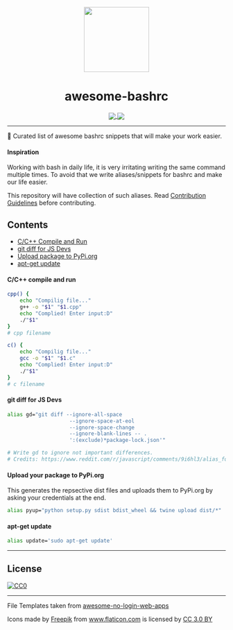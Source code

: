 <p align="center"><img src="https://image.flaticon.com/icons/svg/977/977504.svg" width="150"><p>
<h1 align="center">awesome-bashrc</h1>

<p align="center">
<a href="https://github.com/sindresorhus/awesome">
    <img align="center" src="https://cdn.rawgit.com/sindresorhus/awesome/d7305f38d29fed78fa85652e3a63e154dd8e8829/media/badge.svg">
</a>

<a href="/CONTRIBUTING.md">
    <img align="center" src="https://img.shields.io/badge/contributors-needed-yellow.svg">
</a>
<p>
<hr>

🚀 Curated list of awesome bashrc snippets that will make your work easier.

#### Inspiration

Working with bash in daily life, it is very irritating writing the same command multiple times.
To avoid that we write aliases/snippets for bashrc and make our life easier. 

This repository will have collection of such aliases. Read [Contribution Guidelines](CONTRIBUTING.md) before contributing.

## Contents

* [C/C++ Compile and Run](#c-cpp)
* [git diff for JS Devs](#gd-js)
* [Upload package to PyPi.org](#py-up)
* [apt-get update](#apt-upd)

<a id="c-cpp"></a>

#### C/C++ compile and run

```sh
cpp() {
    echo "Compilig file..."
    g++ -o "$1" "$1.cpp"
    echo "Complied! Enter input:D"
    ./"$1"
}
# cpp filename

c() {
    echo "Compilig file..."
    gcc -o "$1" "$1.c"
    echo "Complied! Enter input:D"
    ./"$1"
}
# c filename

```

<a id="gd-js"></a>

#### git diff for JS Devs

```sh
alias gd="git diff --ignore-all-space 
                    --ignore-space-at-eol 
                    --ignore-space-change 
                    --ignore-blank-lines -- . 
                    ':(exclude)*package-lock.json'"

# Write gd to ignore not important differences.
# Credits: https://www.reddit.com/r/javascript/comments/9i6hl3/alias_for_open_source_js_devs/
```

<a id="py-up"></a>

#### Upload your package to PyPi.org

This generates the repsective dist files and uploads them to PyPi.org by asking your credentials at the end.

```sh
alias pyup="python setup.py sdist bdist_wheel && twine upload dist/*"
```

<a id="apt-upd"></a>

#### apt-get update

```sh
alias update='sudo apt-get update'
```
---

## License

[![CC0](http://mirrors.creativecommons.org/presskit/buttons/88x31/svg/cc-zero.svg)](https://creativecommons.org/publicdomain/zero/1.0/)

---

File Templates taken from [awesome-no-login-web-apps](https://github.com/aviaryan/awesome-no-login-web-apps)
<div>Icons made by <a href="http://www.freepik.com" title="Freepik">Freepik</a> from <a href="https://www.flaticon.com/" title="Flaticon">www.flaticon.com</a> is licensed by <a href="http://creativecommons.org/licenses/by/3.0/" title="Creative Commons BY 3.0" target="_blank">CC 3.0 BY</a></div>
